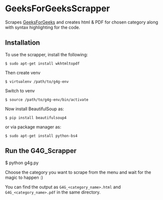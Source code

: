 # GeeksForGeeksScrapper
Scrapes [GeeksForGeeks](http://www.geeksforgeeks.org) and creates html & PDF for chosen category along with syntax highlighting for the code.

## Installation
To use the scrapper, install the following:

`$ sudo apt-get install wkhtmltopdf`

Then create venv

`$ virtualenv /path/to/g4g-env`

Switch to venv

`$ source /path/to/g4g-env/bin/activate`

Now install BeautifulSoup as:

`$ pip install beautifulsoup4`

or via package manager as:

`$ sudo apt-get install python-bs4`

## Run the G4G_Scrapper

$ python g4g.py

Choose the category you want to scrape from the menu and wait for the magic to happen :)

You can find the output as `G4G_<category_name>.html` and `G4G_<category_name>.pdf` in the same directory.

